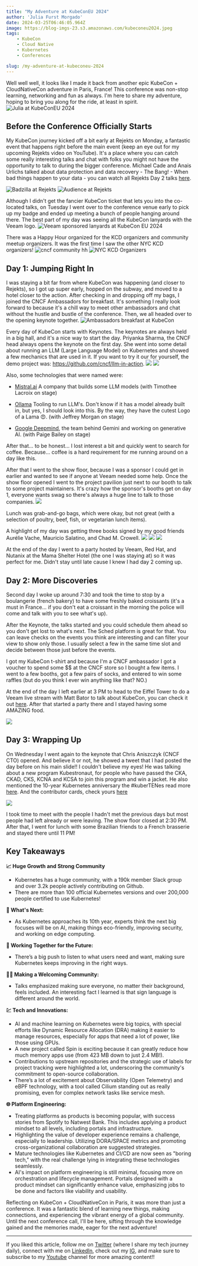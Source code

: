 ```yaml
---
title: "My Adventure at KubeConEU 2024"
author: 'Julia Furst Morgado'
date: 2024-03-25T06:46:05.964Z
image: https://blog-imgs-23.s3.amazonaws.com/kubeconeu2024.jpeg
tags: 
    - KubeCon
    - Cloud Native
    - Kubernetes
    - Conferences

slug: /my-adventure-at-kubeconeu-2024
---
```


Well well well, it looks like I made it back from another epic KubeCon + CloudNativeCon adventure in Paris, France! This conference was non-stop learning, networking and fun as always. I'm here to share my adventure, hoping to bring you along for the ride, at least in spirit.
![Julia at KubeConEU 2024](https://blog-imgs-23.s3.amazonaws.com/juliakubeconeu24.jpeg)

## Before the Conference Officially Starts
My KubeCon journey kicked off a bit early at Rejekts on Monday, a fantastic event that happens right before the main event (keep an eye out for my upcoming Rejekts video on YouTube). It's a place where you can catch some really interesting talks and chat with folks you might not have the opportunity to talk to during the bigger conference. Michael Cade and Anais Urlichs talked about data protection and data recovery - The Bang! - When bad things happen to your data - you can watch all Rejekts Day 2 talks [here](https://www.youtube.com/watch?v=PWZJzjB7vso).

![Badzilla at Rejekts](https://blog-imgs-23.s3.amazonaws.com/badzilla.jpeg)
![Audience at Rejekts](https://blog-imgs-23.s3.amazonaws.com/crowd-rejekts.jpeg)


Although I didn't get the fancier KubeCon ticket that lets you into the co-located talks, on Tuesday I went over to the conference venue early to pick up my badge and ended up meeting a bunch of people hanging around there. The best part of my day was seeing all the KubeCon lanyards with the Veeam logo.
![Veeam sponsored lanyards at KubeCon EU 2024](https://blog-imgs-23.s3.amazonaws.com/veeamlayards2024.jpeg)

There was a Happy Hour organized for the KCD organizers and community meetup organizers. It was the first time I saw the other NYC KCD organizers!
![cncf community hh](https://blog-imgs-23.s3.amazonaws.com/kcd-organizers-hh.jpeg)
![NYC KCD Organizers](https://blog-imgs-23.s3.amazonaws.com/nykcdorganizerskubecon.jpeg)

## Day 1: Jumping Right In
I was staying a bit far from where KubeCon was happening (and closer to Rejekts), so I got up super early, hopped on the subway, and moved to a hotel closer to the action. After checking in and dropping off my bags, I joined the CNCF Ambassadors for breakfast. It's something I really look forward to because it's a chill way to meet other ambassadors and chat without the hustle and bustle of the conference. Then, we all headed over to the opening keynote together.
![Ambassadors breakfast at KubeCon](https://blog-imgs-23.s3.amazonaws.com/ambassadorskubeconeu2024.jpg)


Every day of KubeCon starts with Keynotes. The keynotes are always held in a big hall, and it's a nice way to start the day.
Priyanka Sharma, the CNCF head always opens the keynote on the first day. She went into some detail about running an LLM (Large Language Model) on Kubernetes and showed a few mechanics that are used in it. If you want to try it our for yourself, the demo project was: https://github.com/cncf/llm-in-action.
![](https://blog-imgs-23.s3.amazonaws.com/pryiankakubeconeu.jpeg)
![](https://blog-imgs-23.s3.amazonaws.com/keynotekubeconeu24.jpeg)

Also, some technologies that were named were:

- [Mistral.ai](https://mistral.ai/) A company that builds some LLM models (with Timothee Lacroix on stage)

- [Ollama](https://ollama.com/) Tooling to run LLM's. Don't know if it has a model already built in, but yes, I should look into this. By the way, they have the cutest Logo of a Lama 😍. (with Jeffrey Morgan on stage)

- [Google Deepmind](https://deepmind.google/), the team behind Gemini and working on generative AI. (with Paige Bailey on stage)

After that... to be honest... I lost interest a bit and quickly went to search for coffee. Because... coffee is a hard requirement for me running around on a day like this.

After that I went to the show floor, because I was a sponsor I could get in earlier and wanted to see if anyone at Veeam needed some help. Once the show floor opened I went to the project pavilion just next to our booth to talk to some project maintainers. It's crazy how the sponsor's booths get on day 1, everyone wants swag so there's always a huge line to talk to those companies.
![](https://blog-imgs-23.s3.amazonaws.com/veeamkubeconeu24.jpeg)

Lunch was grab-and-go bags, which were okay, but not great (with a selection of poultry, beef, fish, or vegetarian lunch items).

A highlight of my day was getting three books signed by my good friends Aurélie Vache, Mauricio Salatino, and Chad M. Crowell.
![](https://blog-imgs-23.s3.amazonaws.com/aureliekubeconeu2024.jpeg)
![](https://blog-imgs-23.s3.amazonaws.com/mauriciokubeconeu2024.jpeg)
![](https://blog-imgs-23.s3.amazonaws.com/chadkubeconeu2024.jpeg)

At the end of the day I went to a party hosted by Veeam, Red Hat, and Nutanix at the Mama Shelter Hotel (the one I was staying at) so it was perfect for me. Didn't stay until late cause I knew I had day 2 coming up.

## Day 2: More Discoveries
Second day I woke up around 7:30 and took the time to stop by a boulangerie (french bakery) to have some freshly baked croissants (it's a must in France... if you don't eat a croissant in the morning the police will come and talk with you to see what's up).

After the Keynote, the talks started and you could schedule them ahead so you don't get lost to what's next. The Sched platform is great for that. You can leave checks on the events you think are interesting and can filter your view to show only those. I usually select a few in the same time slot and decide between those just before the events.

I got my KubeCon t-shirt and because I'm a CNCF ambassador I got a voucher to spend some $$ at the CNCF store so I bought a few items. I went to a few booths, got a few pairs of socks, and entered to win some raffles (but do you think I ever win anything like that? NO.)

At the end of the day I left earlier at 3 PM to head to the Eiffel Tower to do a Veeam live stream with Matt Bator to talk about KubeCon, you can check it out [here](https://www.linkedin.com/posts/juliafmorgado_kubeconeu-cloudnative-activity-7176627809329541120-QFRB?utm_source=share&utm_medium=member_desktop
). After that started a party there and I stayed having some AMAZING food.

![](https://blog-imgs-23.s3.amazonaws.com/livekubeconeu.png)


## Day 3: Wrapping Up

On Wednesday I went again to the keynote that Chris Aniszczyk (CNCF CTO) opened. And believe it or not, he showed a tweet that I had posted the day before on his main slide!! I couldn't believe my eyes! He was talking about a new program Kubestronaut, for people who have passed the CKA, CKAD, CKS, KCNA and KCSA to join this program and win a jacket. He also mentioned the 10-year Kubernetes anniversary the #kuberTENes read more [here](https://events.linuxfoundation.org/kuber10es-birthday-bash/). And the contributor cards, check yours [here](https://contribcard.clotributor.dev/)

![](https://blog-imgs-23.s3.amazonaws.com/keynotekubeconeujulia.jpeg)

I took time to meet with the people I hadn't met the previous days but most people had left already or were leaving. The show floor closed at 2:30 PM. After that, I went for lunch with some Brazilian friends to a French brasserie and stayed there until 11 PM!

## Key Takeaways
**📈 Huge Growth and Strong Community**
- Kubernetes has a huge community, with a 190k member Slack group and over 3.2k people actively contributing on Github.
- There are more than 100 official Kubernetes versions and over 200,000 people certified to use Kubernetes!

**🎯 What's Next:**
- As Kubernetes approaches its 10th year, experts think the next big focuses will be on AI, making things eco-friendly, improving security, and working on edge computing.
  
**👫 Working Together for the Future:**
- There’s a big push to listen to what users need and want, making sure Kubernetes keeps improving in the right ways.

**🏳️‍🌈 Making a Welcoming Community:**
- Talks emphasized making sure everyone, no matter their background, feels included. An interesting fact I learned is that sign language is different around the world.

**💹 Tech and Innovations:**
- AI and machine learning on Kubernetes were big topics, with special efforts like Dynamic Resource Allocation (DRA) making it easier to manage resources, especially for apps that need a lot of power, like those using GPUs.
- A new project called Spin is exciting because it can greatly reduce how much memory apps use (from 423 MB down to just 2.4 MB!).
- Contributions to upstream repositories and the strategic use of labels for project tracking were highlighted a lot, underscoring the community's commitment to open-source collaboration.
- There’s a lot of excitement about Observability (Open Telemetry) and eBPF technology, with a tool called Cilium standing out as really promising, even for complex network tasks like service mesh.

**🌐 Platform Engineering:**
- Treating platforms as products is becoming popular, with success stories from Spotify to Natwest Bank. This includes applying a product mindset to all levels, including portals and infrastructure.
- Highlighting the value of developer experience remains a challenge, especially to leadership. Utilizing DORA/SPACE metrics and promoting cross-organizational collaboration are suggested strategies.
- Mature technologies like Kubernetes and CI/CD are now seen as "boring tech," with the real challenge lying in integrating these technologies seamlessly.
- AI's impact on platform engineering is still minimal, focusing more on orchestration and lifecycle management. Portals designed with a product mindset can significantly enhance value, emphasizing jobs to be done and factors like viability and usability.


Reflecting on KubeCon + CloudNativeCon in Paris, it was more than just a conference. It was a fantastic blend of learning new things, making connections, and experiencing the vibrant energy of a global community. Until the next conference call, I'll be here, sifting through the knowledge gained and the memories made, eager for the next adventure!

***

If you liked this article, follow me on [Twitter](https://twitter.com/juliafmorgado) (where I share my tech journey daily), connect with me on [LinkedIn](https://www.linkedin.com/in/juliafmorgado/), check out my [IG](https://www.instagram.com/juliafmorgado/), and make sure to subscribe to my [Youtube](https://www.youtube.com/c/JuliaFMorgado) channel for more amazing content!!
